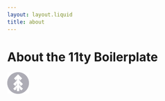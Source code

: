```yaml
---
layout: layout.liquid
title: about
---
```


# About the 11ty **Boilerplate**
<img class="about" alt="pine" src="/images/pine.png" width="50" />